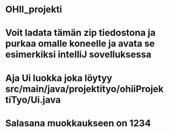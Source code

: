 ﻿# OHII_projekti
# Voit ladata tämän zip tiedostona ja purkaa omalle koneelle ja avata se esimerkiksi intelliJ sovelluksessa
# Aja Ui luokka joka löytyy src/main/java/projektityo/ohiiProjektiTyo/Ui.java
# Salasana muokkaukseen on 1234
